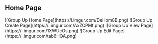 <h2> Home Page </h2>
![Group Up Home Page](https://i.imgur.com/DeHom8B.png)
![Group Up Create Page](https://i.imgur.com/AxZCPMt.png)
![Group Up View Page](https://i.imgur.com/1XWUcOs.png)
![Group Up Edit Page](https://i.imgur.com/tab6HQA.png)

